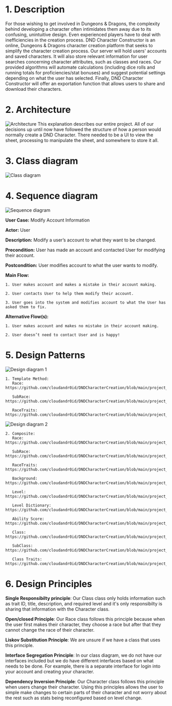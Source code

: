 # 1. Description
For those wishing to get involved in Dungeons & Dragons, the complexity behind
developing a character often intimidates them away due to its confusing, unintuitive
design. Even experienced players have to deal with inefficiencies in the creation
process. DND Character Constructor is an online, Dungeons & Dragons character creation
platform that seeks to simplify the character creation process.
Our server will hold users' accounts and saved characters. It will also store
relevant information for user searches concerning character attributes, such as
classes and races. Our provided algorithms will automate calculations (including
dice rolls and running totals for proficiencies/stat bonuses) and suggest potential
settings depending on what the user has selected. Finally, DND Character Constructor
will offer an exportation function that allows users to share and download their
characters.

# 2. Architecture
![Architecture](https://raw.githubusercontent.com/cloudandr0id/DNDCharacterCreation/main/project_documentation/cs386_deliverables/D5/d5_architecture_diagram.PNG)
This explanation describes our entire project. All of our decisions up until now have followed the structure of how a person would normally create a DND Character.
There needed to be a UI to view the sheet, processing to manipulate the sheet, and somewhere to store it all.  

# 3. Class diagram
![Class diagram](https://raw.githubusercontent.com/cloudandr0id/DNDCharacterCreation/main/project_documentation/cs386_deliverables/deliverable_media/D5ClassDiagram_v1.0.2.jpg)

# 4. Sequence diagram
![Sequence diagram](https://raw.githubusercontent.com/cloudandr0id/DNDCharacterCreation/main/project_documentation/cs386_deliverables/deliverable_media/D5SequenceDiagram.JPG)


**User Case:** Modify Account Information

**Actor:** User

**Description:** Modify a user’s account to what they want to be changed.

**Precondition:** User has made an account and contacted User for modifying their account.

**Postcondition:** User modifies account to what the user wants to modify.

**Main Flow:**

    1. User makes account and makes a mistake in their account making.

    2. User contacts User to help them modify their account.

    3. User goes into the system and modifies account to what the User has asked them to fix.

**Alternative Flow(s):**

    1. User makes account and makes no mistake in their account making.

    2. User doesn’t need to contact User and is happy!

# 5. Design Patterns
![Design diagram 1](https://github.com/cloudandr0id/DNDCharacterCreation/blob/main/project_documentation/cs386_deliverables/deliverable_media/D5TM.PNG)

    1. Template Method:
       Race: https://github.com/cloudandr0id/DNDCharacterCreation/blob/main/project_documentation/misc_documents/Race.java

       SubRace: https://github.com/cloudandr0id/DNDCharacterCreation/blob/main/project_documentation/misc_documents/Subrace.java

       RaceTraits: https://github.com/cloudandr0id/DNDCharacterCreation/blob/main/project_documentation/misc_documents/RaceTraits.java


![Design diagram 2](https://github.com/cloudandr0id/DNDCharacterCreation/blob/main/project_documentation/cs386_deliverables/deliverable_media/D5CP.PNG)

    2. Composite:
       Race: https://github.com/cloudandr0id/DNDCharacterCreation/blob/main/project_documentation/misc_documents/Race.java

       SubRace: https://github.com/cloudandr0id/DNDCharacterCreation/blob/main/project_documentation/misc_documents/Subrace.java

       RaceTraits: https://github.com/cloudandr0id/DNDCharacterCreation/blob/main/project_documentation/misc_documents/RaceTraits.java

       Background: https://github.com/cloudandr0id/DNDCharacterCreation/blob/main/project_documentation/misc_documents/Background.java

       Level: https://github.com/cloudandr0id/DNDCharacterCreation/blob/main/project_documentation/misc_documents/Level.java

       Level Dictionary: https://github.com/cloudandr0id/DNDCharacterCreation/blob/main/project_documentation/misc_documents/LevelDict.java

       Ability Score: https://github.com/cloudandr0id/DNDCharacterCreation/blob/main/project_documentation/misc_documents/Ability.java

       Class: https://github.com/cloudandr0id/DNDCharacterCreation/blob/main/project_documentation/misc_documents/Class.java

       SubClass: https://github.com/cloudandr0id/DNDCharacterCreation/blob/main/project_documentation/misc_documents/Subclass.java

       Class Traits: https://github.com/cloudandr0id/DNDCharacterCreation/blob/main/project_documentation/misc_documents/ClassTraits.java

# 6. Design Principles

**Single Responsibilty principle**: Our Class class only holds information such as trait ID, title, description,
and required level and it's only responsibilty is sharing that information with the Character class.

**Open/closed Principle**: Our Race class follows this principle because when the user first makes their character,
they choose a race but after that they cannot change the race of their character.

**Liskov Substitution Principle**: We are unsure if we have a class that uses this principle.

**Interface Segregation Principle**: In our class diagram, we do not have our interfaces included but we do have
different interfaces based on what needs to be done. For example, there is a separate interface for login into your account and creating your character.

**Dependency Inversion Principle**: Our Character class follows this principle when users change their character.
Using this principles allows the user to simple make changes to certain parts of their character and not worry about
the rest such as stats being reconfigured based on level change.
